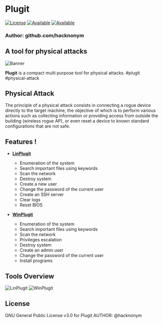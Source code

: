 # Plugit

[![License](https://img.shields.io/badge/License-GPL%20v3%2B-red.svg?style=for-the-badge)](https://github.com/hacknonym/Plugit/blob/master/LICENSE)
[![Available](https://img.shields.io/badge/Available-Debian-orange.svg?style=for-the-badge)](https://github.com/hacknonym/Plugit/blob/master/LinPlugit)
[![Available](https://img.shields.io/badge/Available-Windows-blue.svg?style=for-the-badge)](https://github.com/hacknonym/Plugit/blob/master/WinPlugit)

### Author: github.com/hacknonym

##  A tool for physical attacks

![Banner](https://user-images.githubusercontent.com/55319869/80914921-1d327400-8d4f-11ea-83e6-999528101bdd.PNG)

**Plugit** is a compact multi purpose tool for physical attacks. #plugit #physical-attack

## Physical Attack
The principle of a physical attack consists in connecting a rogue device directly to the target machine, the objective of which is to perform various actions such as collecting information or providing access from outside the building (wireless rogue AP), or even reset a device to known standard configurations that are not safe.

## Features !
- [**LinPlugit**](https://github.com/hacknonym/Plugit/blob/master/LinPlugit)
	* Enumeration of the system
	* Search important files using keywords
	* Scan the network
	* Destroy system 
	* Create a new user
	* Change the password of the current user
	* Create an SSH server
	* Clear logs
	* Reset BIOS

- [**WinPlugit**](https://github.com/hacknonym/Plugit/blob/master/WinPlugit)
	* Enumeration of the system
	* Search important files using keywords
	* Scan the network
	* Privileges escalation
	* Destroy system 
	* Create an admin user
	* Change the password of the current user
	* Install programs

## Tools Overview
![LinPlugit](https://user-images.githubusercontent.com/55319869/80914392-87491a00-8d4b-11ea-92a3-79fa268f2ce1.png)
![WinPlugit](https://user-images.githubusercontent.com/55319869/87228335-d5f4df00-c3a0-11ea-91cb-3907a646a290.PNG)

## License
GNU General Public License v3.0 for Plugit
AUTHOR: @hacknonym
